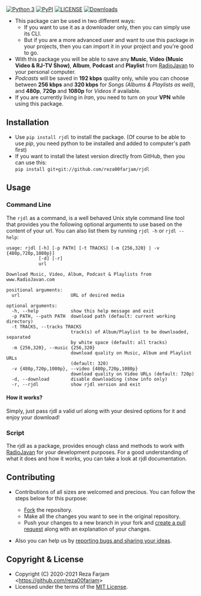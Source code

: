 ﻿[![Python 3](https://img.shields.io/badge/python-3-blue)](https://pypi.org/project/rjdl/)
[![PyPI](https://img.shields.io/badge/pypi-v1.0.0-blue)](https://pypi.org/project/rjdl/)
[![LICENSE](https://img.shields.io/badge/license-MIT-blue)](https://github.com/reza00farjam/rjdl/blob/master/LICENSE)
[![Downloads](https://pepy.tech/badge/rjdl)](https://pepy.tech/project/rjdl)

* This package can be used in two different ways:
  * If you want to use it as a downloader only, then you can simply use its CLI.
  * But if you are a more advanced user and want to use this package in your projects, then you can import it in your project and you're good to go.   
* With this package you will be able to save any **Music**, **Video (Music Video & RJ-TV Show)**, **Album**, **Podcast** and **Playlist** from [RadioJavan](www.radiojavan.com) to your personal computer.   
* *Podcasts* will be saved in **192 kbps** quality only, while you can choose between **256 kbps** and **320 kbps** for *Songs (Albums & Playlists as well)*, and **480p**, **720p** and **1080p** for *Videos* if available.  
* If you are currently living in *Iran*, you need to turn on your **VPN** while using this package.

## Installation

* Use `pip install rjdl` to install the package. (Of course to be able to use *pip*, you need python to be installed and added to computer's path first)  
* If you want to install the latest version directly from GitHub, then you can use this:  
`pip install git+git://github.com/reza00farjam/rjdl`

## Usage

### Command Line
The ```rjdl``` as a command, is a well behaved Unix style command line tool that provides you the following optional arguments to use based on the content of your url. You can also list them by running `rjdl -h` or `rjdl --help`:

```
usage: rjdl [-h] [-p PATH] [-t TRACKS] [-m {256,320} | -v {480p,720p,1080p}]
            [-d] [-r]
            url

Download Music, Video, Album, Podcast & Playlists from www.RadioJavan.com

positional arguments:
  url                   URL of desired media

optional arguments:
  -h, --help            show this help message and exit
  -p PATH, --path PATH  download path (default: current working directory)
  -t TRACKS, --tracks TRACKS
                        track(s) of Album/Playlist to be downloaded, separated
                        by white space (default: all tracks)
  -m {256,320}, --music {256,320}
                        download quality on Music, Album and Playlist URLs
                        (default: 320)
  -v {480p,720p,1080p}, --video {480p,720p,1080p}
                        download quality on Video URLs (default: 720p)
  -d, --download        disable downloading (show info only)
  -r, --rjdl            show rjdl version and exit
```

#### How it works?

Simply, just pass rjdl a valid url along with your desired options for it and enjoy your download!

<gif>

### Script

The rjdl as a package, provides enough class and methods to work with [RadioJavan](www.radiojavan.com) for your development purposes. For a good understanding of what it does and how it works, you can take a look at rjdl documentation.

## Contributing
* Contributions of all sizes are welcomed and precious. You can follow the steps below for this purpose:

  * [Fork](https://github.com/reza00farjam/rjdl/fork) the repository.
  * Make all the changes you want to see in the original repository.
  * Push your changes to a new branch in your fork and [create a pull request](https://github.com/reza00farjam/rjdl/compare) along with an explanation of your changes.

* Also you can help us by [reporting bugs and sharing your ideas]((https://github.com/reza00farjam/rjdl/issues/new)). 

## Copyright & License
* Copyright (C) 2020-2021 Reza Farjam <<https://github.com/reza00farjam>>
* Licensed under the terms of the [MIT License](https://github.com/reza00farjam/rjdl/blob/master/LICENSE).
